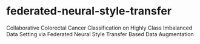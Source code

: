 # federated-neural-style-transfer
Collaborative Colorectal Cancer Classification on Highly Class Imbalanced Data Setting via Federated Neural Style Transfer Based Data Augmentation
